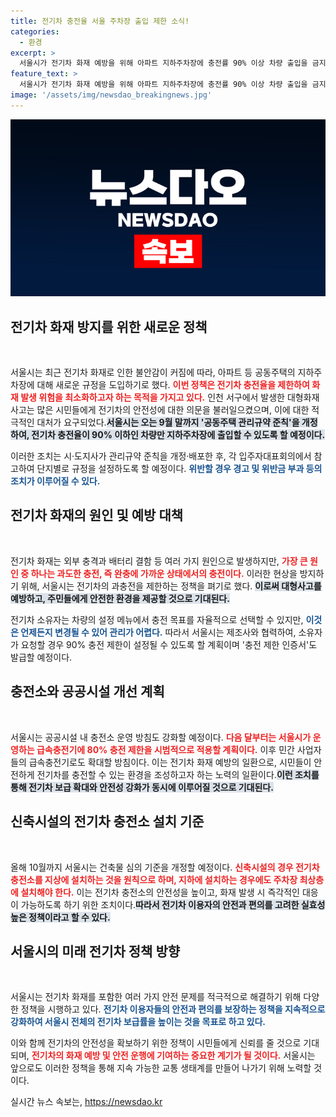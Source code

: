 ```yaml
---
title: 전기차 충전율 서울 주차장 출입 제한 소식!
categories:
  - 환경
excerpt: >
  서울시가 전기차 화재 예방을 위해 아파트 지하주차장에 충전률 90% 이상 차량 출입을 금지하는 정책을 발표했습니다. 화재 우려로 인한 자발적 참여가 기대되며, 충전 제한 인증서 발급도 계획하고 있습니다.
feature_text: >
  서울시가 전기차 화재 예방을 위해 아파트 지하주차장에 충전률 90% 이상 차량 출입을 금지하는 정책을 발표했습니다. 화재 우려로 인한 자발적 참여가 기대되며, 충전 제한 인증서 발급도 계획하고 있습니다.
image: '/assets/img/newsdao_breakingnews.jpg'
---
```


<p><img src="/assets/img/newsdao_breakingnews.jpg" alt="firstkoreanews 속보" /></p>

<h2 data-ke-size="size26">전기차 화재 방지를 위한 새로운 정책</h2>

<p data-ke-size="size16">&nbsp;</p>

<p>서울시는 최근 전기차 화재로 인한 불안감이 커짐에 따라, 아파트 등 공동주택의 지하주차장에 대해 새로운 규정을 도입하기로 했다. <b><span style="color: #ee2323;">이번 정책은 전기차 충전율을 제한하여 화재 발생 위험을 최소화하고자 하는 목적을 가지고 있다.</span></b>  인천 서구에서 발생한 대형화재사고는 많은 시민들에게 전기차의 안전성에 대한 의문을 불러일으켰으며, 이에 대한 적극적인 대처가 요구되었다.<b><span style="background-color: #21538527;">서울시는 오는 9월 말까지 '공동주택 관리규약 준칙'을 개정하여, 전기차 충전율이 90% 이하인 차량만 지하주차장에 출입할 수 있도록 할 예정이다.</span></b></p>

<p>이러한 조치는 시·도지사가 관리규약 준칙을 개정·배포한 후, 각 입주자대표회의에서 참고하여 단지별로 규정을 설정하도록 할 예정이다. <b><span style="color: #1a5490;">위반할 경우 경고 및 위반금 부과 등의 조치가 이루어질 수 있다.</span></b> </p>

<h2 data-ke-size="size26">전기차 화재의 원인 및 예방 대책</h2>

<p data-ke-size="size16">&nbsp;</p>

<p>전기차 화재는 외부 충격과 배터리 결함 등 여러 가지 원인으로 발생하지만, <b><span style="color: #ee2323;">가장 큰 원인 중 하나는 과도한 충전, 즉 완충에 가까운 상태에서의 충전이다.</span></b> 이러한 현상을 방지하기 위해, 서울시는 전기차의 과충전을 제한하는 정책을 펴기로 했다. <b><span style="background-color: #21538527;">이로써 대형사고를 예방하고, 주민들에게 안전한 환경을 제공할 것으로 기대된다.</span></b></p>

<p>전기차 소유자는 차량의 설정 메뉴에서 충전 목표를 자율적으로 선택할 수 있지만, <b><span style="color: #1a5490;">이것은 언제든지 변경될 수 있어 관리가 어렵다.</span></b> 따라서 서울시는 제조사와 협력하여, 소유자가 요청할 경우 90% 충전 제한이 설정될 수 있도록 할 계획이며 '충전 제한 인증서'도 발급할 예정이다. </p>

<h2 data-ke-size="size26">충전소와 공공시설 개선 계획</h2>

<p data-ke-size="size16">&nbsp;</p>

<p>서울시는 공공시설 내 충전소 운영 방침도 강화할 예정이다. <b><span style="color: #ee2323;">다음 달부터는 서울시가 운영하는 급속충전기에 80% 충전 제한을 시범적으로 적용할 계획이다.</span></b> 이후 민간 사업자들의 급속충전기로도 확대할 방침이다. 이는 전기차 화재 예방의 일환으로, 시민들이 안전하게 전기차를 충전할 수 있는 환경을 조성하고자 하는 노력의 일환이다.<b><span style="background-color: #21538527;">이런 조치를 통해 전기차 보급 확대와 안전성 강화가 동시에 이루어질 것으로 기대된다.</span></b> </p>

<h2 data-ke-size="size26">신축시설의 전기차 충전소 설치 기준</h2>

<p data-ke-size="size16">&nbsp;</p>

<p>올해 10월까지 서울시는 건축물 심의 기준을 개정할 예정이다. <b><span style="color: #ee2323;">신축시설의 경우 전기차 충전소를 지상에 설치하는 것을 원칙으로 하며, 지하에 설치하는 경우에도 주차장 최상층에 설치해야 한다.</span></b> 이는 전기차 충전소의 안전성을 높이고, 화재 발생 시 즉각적인 대응이 가능하도록 하기 위한 조치이다.<b><span style="background-color: #21538527;">따라서 전기차 이용자의 안전과 편의를 고려한 실효성 높은 정책이라고 할 수 있다.</span></b></p>

<h2 data-ke-size="size26">서울시의 미래 전기차 정책 방향</h2>

<p data-ke-size="size16">&nbsp;</p>

<p>서울시는 전기차 화재를 포함한 여러 가지 안전 문제를 적극적으로 해결하기 위해 다양한 정책을 시행하고 있다. <b><span style="color: #1a5490;">전기차 이용자들의 안전과 편의를 보장하는 정책을 지속적으로 강화하여 서울시 전체의 전기차 보급률을 높이는 것을 목표로 하고 있다.</span></b> </p>

<p>이와 함께 전기차의 안전성을 확보하기 위한 정책이 시민들에게 신뢰를 줄 것으로 기대되며, <b><span style="color: #ee2323;">전기차의 화재 예방 및 안전 운행에 기여하는 중요한 계기가 될 것이다.</span></b> 서울시는 앞으로도 이러한 정책을 통해 지속 가능한 교통 생태계를 만들어 나가기 위해 노력할 것이다.</p>
실시간 뉴스 속보는, <a href="https://newsdao.kr" rel="dofollow">https://newsdao.kr</a>


